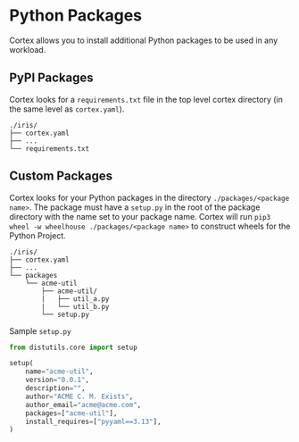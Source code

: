 # Python Packages

Cortex allows you to install additional Python packages to be used in any workload.

## PyPI Packages

Cortex looks for a `requirements.txt` file in the top level cortex directory (in the same level as `cortex.yaml`).

```text
./iris/
├── cortex.yaml
├── ...
└── requirements.txt
```

## Custom Packages

Cortex looks for your Python packages in the directory `./packages/<package name>`. The package must have a `setup.py` in the root of the package directory with the name set to your package name. Cortex will run `pip3 wheel -w wheelhouse ./packages/<package name>` to construct wheels for the Python Project.

```text
./iris/
├── cortex.yaml
├── ...
└── packages
    └── acme-util
        ├── acme-util/
        |   ├── util_a.py
        |   └── util_b.py
        └── setup.py
```

Sample `setup.py`

```python
from distutils.core import setup

setup(
    name="acme-util",
    version="0.0.1",
    description="",
    author="ACME C. M. Exists",
    author_email="acme@acme.com",
    packages=["acme-util"],
    install_requires=["pyyaml==3.13"],
)
```
